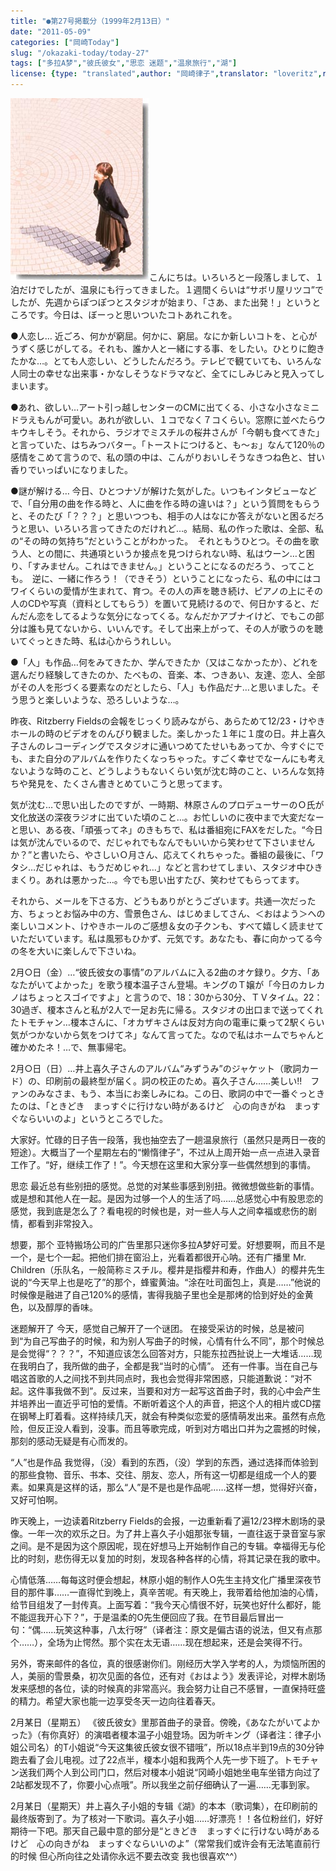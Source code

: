 ```yaml
---
title: "●第27号掲載分（1999年2月13日）"
date: "2011-05-09"
categories: ["岡崎Today"]
slug: "/okazaki-today/today-27"
tags: ["多拉A梦","彼氏彼女","思恋 迷题","温泉旅行","湖"]
license: {type: "translated",author: "岡崎律子",translator: "loveritz",reproduced-url: "http://www.ne.jp/asahi/okazaki/book/today/today27.html",reproduced-website: "岡崎律子Book"}
---
```


[![today27](./images/today27.jpg)](./images/today27.jpg)こんにちは。いろいろと一段落しまして、１泊だけでしたが、温泉にも行ってきました。１週間くらいは“サボリ屋リツコ”でしたが、先週からぽつぽつとスタジオが始まり、「さあ、また出発！」というところです。今日は、ぼーっと思いついたコトあれこれを。  
  
●人恋し… 近ごろ、何かが窮屈。何かに、窮屈。なにか新しいコトを、と心がうずく感じがしてる。それも、誰か人と一緒にする事、をしたい。ひとりに飽きたかな…。とても人恋しい、どうしたんだろう。テレビで観ていても、いろんな人同士の幸せな出来事・かなしそうなドラマなど、全てにしみじみと見入ってしまいます。  
  
●あれ、欲しい…アート引っ越しセンターのCMに出てくる、小さな小さなミニドラえもんが可愛い。あれが欲しい、１コでなく７コくらい。窓際に並べたらウキウキしそう。それから、ラジオでミスチルの桜井さんが「今朝も食べてきた」と言っていた、はちみつバター。「トーストにつけると、も～ぉ」なんて120％の感情をこめて言うので、私の頭の中は、こんがりおいしそうなきつね色と、甘い香りでいっぱいになりました。  
  
●謎が解ける… 今日、ひとつナゾが解けた気がした。いつもインタビューなどで、「自分用の曲を作る時と、人に曲を作る時の違いは？」という質問をもらうと、そのたび「？？？」と思いつつも、相手の人はなにか答えがないと困るだろうと思い、いろいろ言ってきたのだけれど…。結局、私の作った歌は、全部、私の“その時の気持ち”だということがわかった。　それともうひとつ。その曲を歌う人、との間に、共通項というか接点を見つけられない時、私はウーン…と困り、「すみません。これはできません。」ということになるのだろう、ってことも。　逆に、一緒に作ろう！（できそう）ということになったら、私の中にはコワイくらいの愛情が生まれて、育つ。その人の声を聴き続け、ピアノの上にその人のCDや写真（資料としてもらう）を置いて見続けるので、何日かすると、だんだん恋をしてるような気分になってくる。なんだかアブナイけど、でもこの部分は誰も見てないから、いいんです。そして出来上がって、その人が歌うのを聴いてぐっときた時、私は心からうれしい。  
  
●「人」も作品…何をみてきたか、学んできたか（又はこなかったか）、どれを選んだり経験してきたのか、たべもの、音楽、本、つきあい、友達、恋人、全部がその人を形づくる要素なのだとしたら、「人」も作品だナ…と思いました。そう思うと楽しいような、恐ろしいような…。  
  
昨夜、Ritzberry Fieldsの会報をじっくり読みながら、あらためて12/23・けやきホールの時のビデオをのんびり観ました。楽しかった１年に１度の日。井上喜久子さんのレコーディングでスタジオに通いつめてたせいもあってか、今すぐにでも、また自分のアルバムを作りたくなっちゃった。すごく幸せでなーんにも考えないような時のこと、どうしようもないくらい気が沈む時のこと、いろんな気持ちや発見を、たくさん書きとめていこうと思ってます。  
  
気が沈む…で思い出したのですが、一時期、林原さんのプロデューサーのＯ氏が文化放送の深夜ラジオに出ていた頃のこと…。お忙しいのに夜中まで大変だなーと思い、ある夜、「頑張ってネ」のきもちで、私は番組宛にFAXをだした。“今日は気が沈んでいるので、だじゃれでもなんでもいいから笑わせて下さいませんか？”と書いたら、やさしいＯ月さん、応えてくれちゃった。番組の最後に、「ワタシ…だじゃれは、もうだめじゃれ…」などと言わせてしまい、スタジオ中ひきまくり。あれは悪かった…。今でも思い出すたび、笑わせてもらってます。  
  
それから、メールを下さる方、どうもありがとうございます。共通一次だった方、ちょっとお悩み中の方、雪景色さん、はじめましてさん、＜おはよう＞への楽しいコメント、けやきホールのご感想＆女の子クンも、すべて嬉しく読ませていただいています。私は風邪もひかず、元気です。あなたも、春に向かってる今の冬を大いに楽しんで下さいね。  
  
2月○日（金）…“彼氏彼女の事情”のアルバムに入る2曲のオケ録り。夕方、「あなたがいてよかった」を歌う榎本温子さん登場。キングのＴ嬢が「今日のカレカノはちょっとスゴイですよ」と言うので、18：30から30分、ＴＶタイム。22：30過ぎ、榎本さんと私が2人で一足お先に帰る。スタジオの出口まで送ってくれたトモチャン…榎本さんに、「オカザキさんは反対方向の電車に乗って2駅くらい気がつかないから気をつけてネ」なんて言ってた。なので私はホームでちゃんと確かめたネ！…で、無事帰宅。  
  
2月○日（日）…井上喜久子さんのアルバム“みずうみ”のジャケット（歌詞カード）の、印刷前の最終型が届く。詞の校正のため。喜久子さん……美しい!!　ファンのみなさま、もう、本当にお楽しみにね。この日、歌詞の中で一番ぐっときたのは、「ときどき　まっすぐに行けない時があるけど　心の向きがね　まっすぐならいいのよ」というところでした。  
  
大家好。忙碌的日子告一段落，我也抽空去了一趟温泉旅行（虽然只是两日一夜的短途）。大概当了一个星期左右的“懒惰律子”，不过从上周开始一点一点进入录音工作了。“好，继续工作了！”。今天想在这里和大家分享一些偶然想到的事情。  
  
思恋 最近总有些别扭的感觉。总觉的对某些事感到别扭。微微想做些新的事情。或是想和其他人在一起。是因为过够一个人的生活了吗……总感觉心中有股思恋的感觉，我到底是怎么了？看电视的时候也是，对一些人与人之间幸福或悲伤的剧情，都看到非常投入。  
  
想要，那个 亚特搬场公司的广告里那只迷你多拉A梦好可爱。好想要啊，而且不是一个，是七个一起。把他们排在窗沿上，光看着都很开心呐。还有广播里 Mr. Children（乐队名，一般简称ミスチル。樱井是指樱井和寿，作曲人）的樱井先生说的“今天早上也是吃了”的那个，蜂蜜黄油。“涂在吐司面包上，真是……”他说的时候像是融进了自己120%的感情，害得我脑子里也全是那烤的恰到好处的金黄色，以及醇厚的香味。  
  
迷题解开了 今天，感觉自己解开了一个谜团。 在接受采访的时候，总是被问到“为自己写曲子的时候，和为别人写曲子的时候，心情有什么不同”，那个时候总是会觉得“？？？”，不知道应该怎么回答对方，只能东拉西扯说上一大堆话……现在我明白了，我所做的曲子，全都是我“当时的心情”。 还有一件事。当在自己与唱这首歌的人之间找不到共同点时，我也会觉得非常困惑，只能道歉说：“对不起。这件事我做不到”。反过来，当要和对方一起写这首曲子时，我的心中会产生并培养出一直近乎可怕的爱情。不断听着这个人的声音，把这个人的相片或CD摆在钢琴上盯着看。这样持续几天，就会有种类似恋爱的感情萌发出来。虽然有点危险，但反正没人看到，没事。而且等歌完成，听到对方唱出口并为之震撼的时候，那刻的感动无疑是有心而发的。  
  
“人”也是作品 我觉得，（没）看到的东西，（没）学到的东西，通过选择而体验到的那些食物、音乐、书本、交往、朋友、恋人，所有这一切都是组成一个人的要素。如果真是这样的话，那么“人”是不是也是作品呢……这样一想，觉得好兴奋，又好可怕啊。  
  
昨天晚上，一边读着Ritzberry Fields的会报，一边重新看了遍12/23榉木剧场的录像。一年一次的欢乐之日。为了井上喜久子小姐那张专辑，一直往返于录音室与家之间。是不是因为这个原因呢，现在好想马上开始制作自己的专辑。幸福得无与伦比的时刻，悲伤得无以复加的时刻，发现各种各样的心情，将其记录在我的歌中。  
  
心情低落……每每这时便会想起，林原小姐的制作人O先生主持文化广播里深夜节目的那件事……一直得忙到晚上，真辛苦呢。有天晚上，我带着给他加油的心情，给节目组发了一封传真。上面写着：“我今天心情很不好，玩笑也好什么都好，能不能逗我开心下？”，于是温柔的O先生便回应了我。在节目最后冒出一句：“偶……玩笑这种事，八太行呀”（译者注：原文是偏古语的说法，但又有点那个……），全场为止愕然。那个实在太无语……现在想起来，还是会笑得不行。  
  
另外，寄来邮件的各位，真的很感谢你们。刚经历大学入学考的人，为烦恼所困的人，美丽的雪景桑，初次见面的各位，还有对《おはよう》发表评论，对榉木剧场发来感想的各位，读的时候真的非常高兴。我会努力让自己不感冒，一直保持旺盛的精力。希望大家也能一边享受冬天一边向往着春天。  
  
2月某日（星期五） 《彼氏彼女》里那首曲子的录音。傍晚，《あなたがいてよかった》（有你真好）的演唱者榎本温子小姐登场。因为听キング（译者注：律子小姐公司名）的T小姐说“今天这集彼氏彼女很不错哦”，所以18点半到19点的30分钟跑去看了会儿电视。过了22点半，榎本小姐和我两个人先一步下班了。トモチャン送我们两个人到公司门口，然后对榎本小姐说“冈崎小姐她坐电车坐错方向过了2站都发现不了，你要小心点哦”。所以我坐之前仔细确认了一遍……无事到家。  
  
2月某日（星期天）井上喜久子小姐的专辑《湖》的本本（歌词集），在印刷前的最终版寄到了。为了核对一下歌词。喜久子小姐……好漂亮！！各位粉丝们，好好期待一下吧。那天自己最中意的部分是“ときどき　まっすぐに行けない時があるけど　心の向きがね　まっすぐならいいのよ”（常常我们或许会有无法笔直前行的时候 但心所向往之处请你永远不要去改变 我也很喜欢^^）
